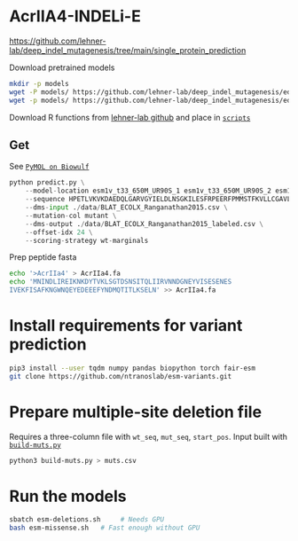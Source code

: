 # AcrIIA4-INDELi-E

https://github.com/lehner-lab/deep_indel_mutagenesis/tree/main/single_protein_prediction


Download pretrained models
```bash
mkdir -p models
wget -P models/ https://github.com/lehner-lab/deep_indel_mutagenesis/edit/main/single_protein_prediction/INDELiE_deletions_model_pretrained.RData
wget -p models/ https://github.com/lehner-lab/deep_indel_mutagenesis/edit/main/single_protein_prediction/INDELiE_insertions_model_pretrained.RData
```

Download R functions from [lehner-lab github](https://github.com/lehner-lab/deep_indel_mutagenesis/tree/main/single_protein_prediction/Functions) and place in [`scripts`](scripts)


## Get 

See [`PyMOL on Biowulf`](https://hpc.nih.gov/apps/PyMOL.html)


```python
python predict.py \
    --model-location esm1v_t33_650M_UR90S_1 esm1v_t33_650M_UR90S_2 esm1v_t33_650M_UR90S_3 esm1v_t33_650M_UR90S_4 esm1v_t33_650M_UR90S_5 \
    --sequence HPETLVKVKDAEDQLGARVGYIELDLNSGKILESFRPEERFPMMSTFKVLLCGAVLSRVDAGQEQLGRRIHYSQNDLVEYSPVTEKHLTDGMTVRELCSAAITMSDNTAANLLLTTIGGPKELTAFLHNMGDHVTRLDRWEPELNEAIPNDERDTTMPAAMATTLRKLLTGELLTLASRQQLIDWMEADKVAGPLLRSALPAGWFIADKSGAGERGSRGIIAALGPDGKPSRIVVIYTTGSQATMDERNRQIAEIGASLIKHW \
    --dms-input ./data/BLAT_ECOLX_Ranganathan2015.csv \
    --mutation-col mutant \
    --dms-output ./data/BLAT_ECOLX_Ranganathan2015_labeled.csv \
    --offset-idx 24 \
    --scoring-strategy wt-marginals
```

Prep peptide fasta
```bash
echo '>AcrIIa4' > AcrIIa4.fa
echo 'MNINDLIREIKNKDYTVKLSGTDSNSITQLIIRVNNDGNEYVISESENES
IVEKFISAFKNGWNQEYEDEEEFYNDMQTITLKSELN' >> AcrIIa4.fa
```

# Install requirements for variant prediction
```bash
pip3 install --user tqdm numpy pandas biopython torch fair-esm
git clone https://github.com/ntranoslab/esm-variants.git
```


# Prepare multiple-site deletion file
Requires a three-column file with `wt_seq`, `mut_seq`, `start_pos`.
Input built with [`build-muts.py`](build-muts.py)
```bash
python3 build-muts.py > muts.csv
```

# Run the models

```bash
sbatch esm-deletions.sh     # Needs GPU
bash esm-missense.sh   # Fast enough without GPU
```
